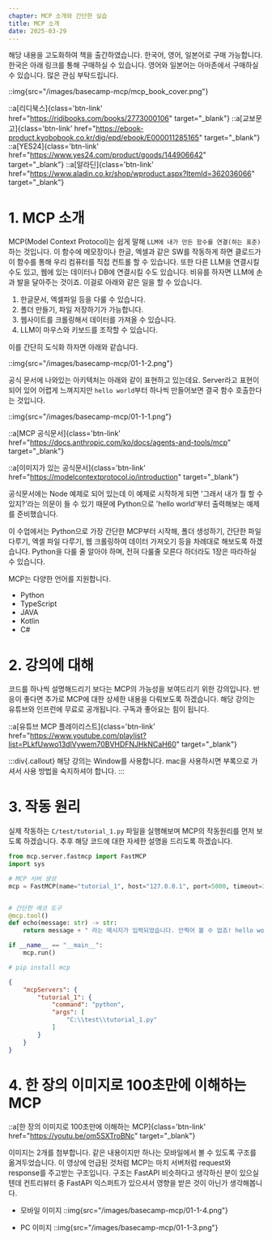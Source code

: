 ```yaml
---
chapter: MCP 소개와 간단한 실습
title: MCP 소개
date: 2025-03-29
---
```


해당 내용을 고도화하여 책을 출간하였습니다. 한국어, 영어, 일본어로 구매 가능합니다. 한국은 아래 링크를 통해 구매하실 수 있습니다. 영어와 일본어는 아마존에서 구매하실 수 있습니다. 많은 관심 부탁드립니다.

::img{src="/images/basecamp-mcp/mcp_book_cover.png"}

::a[리디북스]{class='btn-link' href="https://ridibooks.com/books/2773000106" target="\_blank"}
::a[교보문고]{class='btn-link' href="https://ebook-product.kyobobook.co.kr/dig/epd/ebook/E000011285165" target="\_blank"}
::a[YES24]{class='btn-link' href="https://www.yes24.com/product/goods/144906642" target="\_blank"}
::a[알라딘]{class='btn-link' href="https://www.aladin.co.kr/shop/wproduct.aspx?ItemId=362036066" target="\_blank"}

# 1. MCP 소개

MCP(Model Context Protocol)는 쉽게 말해 `LLM에 내가 만든 함수를 연결(하는 표준)`하는 것입니다. 이 함수에 메모장이나 한글, 엑셀과 같은 SW를 작동하게 하면 클로드가 이 함수를 통해 우리 컴퓨터를 직접 컨트롤 할 수 있습니다. 또한 다른 LLM을 연결시킬 수도 있고, 웹에 있는 데이터나 DB에 연결시킬 수도 있습니다. 비유를 하자면 LLM에 손과 발을 달아주는 것이죠. 이걸로 아래와 같은 일을 할 수 있습니다.

1. 한글문서, 엑셀파일 등을 다룰 수 있습니다.
2. 폴더 만들기, 파일 저장하기가 가능합니다.
3. 웹사이트를 크롤링해서 데이터를 가져올 수 있습니다.
4. LLM이 마우스와 키보드를 조작할 수 있습니다.

이를 간단히 도식화 하자면 아래와 같습니다.

::img{src="/images/basecamp-mcp/01-1-2.png"}

공식 문서에 나와있는 아키텍처는 아래와 같이 표현하고 있는데요. Server라고 표현이 되어 있어 어렵게 느껴지지만 `hello world`부터 하나씩 만들어보면 결국 함수 호출한다는 것입니다.

::img{src="/images/basecamp-mcp/01-1-1.png"}

::a[MCP 공식문서]{class='btn-link' href="https://docs.anthropic.com/ko/docs/agents-and-tools/mcp" target="\_blank"}

::a[이미지가 있는 공식문서]{class='btn-link' href="https://modelcontextprotocol.io/introduction" target="\_blank"}

공식문서에는 Node 예제로 되어 있는데 이 예제로 시작하게 되면 '그래서 내가 뭘 할 수 있지?'라는 의문이 들 수 있기 때문에 Python으로 'hello world'부터 출력해보는 예제를 준비했습니다.

이 수업에서는 Python으로 가장 간단한 MCP부터 시작해, 폴더 생성하기, 간단한 파일 다루기, 엑셀 파일 다루기, 웹 크롤링하여 데이터 가져오기 등을 차례대로 해보도록 하겠습니다. Python을 다룰 줄 알아야 하며, 전혀 다룰줄 모른다 하더라도 1장은 따라하실 수 있습니다.

MCP는 다양한 언어를 지원합니다.

* Python
* TypeScript
* JAVA
* Kotlin
* C#

# 2. 강의에 대해

코드를 하나씩 설명해드리기 보다는 MCP의 가능성을 보여드리기 위한 강의입니다. 반응이 좋다면 추가로 MCP에 대한 상세한 내용을 다뤄보도록 하겠습니다. 해당 강의는 유튜브와 인프런에 무료로 공개됩니다. 구독과 좋아요는 힘이 됩니다.

::a[유튜브 MCP 플레이리스트]{class='btn-link' href="https://www.youtube.com/playlist?list=PLkfUwwo13dlVywem70BVHDFNJHkNCaH60" target="\_blank"}

:::div{.callout}
해당 강의는 Window를 사용합니다. mac을 사용하시면 부록으로 가셔서 사용 방법을 숙지하셔야 합니다.
:::

# 3. 작동 원리

실제 작동하는 `C/test/tutorial_1.py` 파일을 실행해보며 MCP의 작동원리를 먼저 보도록 하겠습니다. 추후 해당 코드에 대한 자세한 설명을 드리도록 하겠습니다.

```python
from mcp.server.fastmcp import FastMCP
import sys

# MCP 서버 생성
mcp = FastMCP(name="tutorial_1", host="127.0.0.1", port=5000, timeout=30)


# 간단한 에코 도구
@mcp.tool()
def echo(message: str) -> str:
    return message + " 라는 메시지가 입력되었습니다. 안찍어 볼 수 없죠! hello world!"

if __name__ == "__main__":
    mcp.run()

# pip install mcp
```

```json
{
    "mcpServers": {
        "tutorial_1": {
            "command": "python",
            "args": [
                "C:\\test\\tutorial_1.py"
            ]
        }
    }
}
```

# 4. 한 장의 이미지로 100초만에 이해하는 MCP

::a[한 장의 이미지로 100초만에 이해하는 MCP]{class='btn-link' href="https://youtu.be/om5SXTroBNc" target="\_blank"}

이미지는 2개를 첨부합니다. 같은 내용이지만 하나는 모바일에서 볼 수 있도록 구조를 옮겨두었습니다. 이 영상에 언급된 것처럼 MCP는 마치 서버처럼 request와 response를 주고받는 구조입니다. 구조는 FastAPI 비슷하다고 생각하신 분이 있으실텐데 컨트리뷰터 중 FastAPI 익스퍼트가 있으셔서 영향을 받은 것이 아닌가 생각해봅니다.

* 모바일 이미지
::img{src="/images/basecamp-mcp/01-1-4.png"}

* PC 이미지
::img{src="/images/basecamp-mcp/01-1-3.png"}